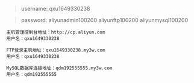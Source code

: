 > username: qxu1649330238

> password:
> aliyunadmin100200
> aliyunftp100200
> aliyunmysql100200

```
主机管理控制台地址：http://cp.aliyun.com
用户名：qxu1649330238
```

```
FTP登录主机地址：qxu1649330238.my3w.com
用户名：qxu1649330238
```


```
MySQL数据库连接地址：qdm192555555.my3w.com
用户名：qdm192555555
```
